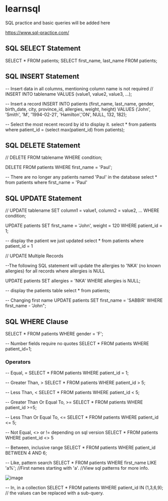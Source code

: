 # learnsql
SQL practice and basic queries will be added here

https://www.sql-practice.com/

## SQL SELECT Statement

SELECT * FROM patients;
SELECT first_name, last_name FROM patients;

## SQL INSERT Statement

-- Insert data in all columns, mentioning column name is not required
// INSERT INTO tablename
    VALUES (value1, value2, value3, ...);

-- Insert a record
INSERT INTO patients (first_name, last_name, gender, birth_date, city, province_id, allergies, weight, height)
    VALUES ('John', 'Smith', 'M', '1994-02-21', 'Hamilton','ON', NULL, 132, 182);
 
-- Select the most recent record by id to display it.
select * from patients
    where patient_id = (select max(patient_id) from patients);

## SQL DELETE Statement

// DELETE FROM tablename WHERE condition;

DELETE FROM patients WHERE first_name = 'Paul';

-- There are no longer any patients named 'Paul' in the database
select * from patients where first_name = 'Paul'

## SQL UPDATE Statement

// UPDATE tablename
    SET column1 = value1, column2 = value2, ...
    WHERE condition;

UPDATE patients
SET
  first_name = 'John',
  weight = 120
WHERE patient_id = 1;

-- display the patient we just updated
select * from patients where patient_id = 1

// UPDATE Multiple Records 

--The following SQL statement will update the allergies to 'NKA' (no known allergies) for all records where allergies is NULL

UPDATE patients
SET allergies = 'NKA'
WHERE allergies is NULL;

-- display the patients table
select * from patients;

-- Changing first name
UPDATE patients 
SET first_name = 'SABBIR'
WHERE first_name - 'John";

## SQL WHERE Clause

SELECT * FROM patients WHERE gender = 'F';

-- Number fields require no quotes
SELECT * FROM patients WHERE patient_id=1;

### Operators

-- Equal, =
SELECT * FROM patients WHERE patient_id = 1;

-- Greater Than, >
SELECT * FROM patients WHERE patient_id > 5;

-- Less Than, <
SELECT * FROM patients WHERE patient_id < 5;

-- Greater Than Or Equal To, >=
SELECT * FROM patients WHERE patient_id >=5;

-- Less Than Or Equal To, <=
SELECT * FROM patients WHERE patient_id <= 5;

-- Not Equal, <> or != depending on sql version
SELECT * FROM patients WHERE patient_id <> 5

-- Between, inclusive range
SELECT * FROM patients WHERE patient_id BETWEEN 4 AND 6;

-- Like, pattern search
SELECT * FROM patients WHERE first_name LIKE 'a%';
  //First names starting with 'a'.
 //View sql patterns for more info.

 ![image](https://github.com/user-attachments/assets/dd7ff656-e42e-44b9-bea6-0c1b1a7f0b14)


-- In, in a collection
SELECT * FROM patients WHERE patient_id IN (1,3,6,9);
// the values can be replaced with a sub-query.
















